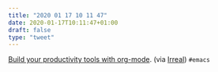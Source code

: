 ```yaml
---
title: "2020 01 17 10 11 47"
date: 2020-01-17T10:11:47+01:00
draft: false
type: "tweet"
---
```

[Build your productivity tools with org-mode](https://andrearichiardi.com/blog/posts/productivity-with-org-mode.html). (via [Irreal](https://irreal.org/blog/?p=8588)) `#emacs`
